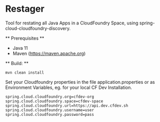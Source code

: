 # Restager

Tool for restating all Java Apps in a CloudFoundry Space, using
spring-cloud-cloudfoundry-discovery.

** Prerequisites **

* Java 11
* Maven (https://maven.apache.org)

** Build: **

```
mvn clean install
```

Set your Cloudfoundry properties in the file application.properties or 
as Environment Variables, eg. for your local CF Dev Installation.

```
spring.cloud.cloudfoundry.org=cfdev-org
spring.cloud.cloudfoundry.space=cfdev-space
spring.cloud.cloudfoundry.url=https://api.dev.cfdev.sh
spring.cloud.cloudfoundry.username=user
spring.cloud.cloudfoundry.password=pass
```
 
